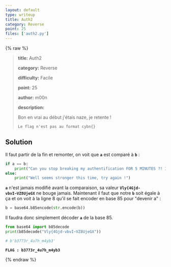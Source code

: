 ```yaml
---
layout: default
type: writeup
title: Auth2
category: Reverse
point: 25
files: ['auth2.py']
---
```


{% raw %}
> **title:** Auth2
>
> **category:** Reverse
>
> **difficulty:** Facile
>
> **point:** 25
>
> **author:** m00n
>
> **description:**
>
> Bon en vrai au début j'étais naze, je retente !  
>
> ``Le flag n'est pas au format cybn{}``
>
> 

## Solution

Il faut partir de la fin et remonter, on voit que **`a`** est comparé à **`b`** :

```python
if a == b:
    print("Can you stop breaking my authentification FOR 5 MINUTES ?! Im trying to learn !\n(tu peux soumettre ce password comme flag)")
else:
    print("Well seems stronger this time, try again !")
```

**`a`** n'est jamais modifié avant la comparaison, sa valeur **`Vly{4Gjd-vbvI~VZ8UjeGX`** ne bouge jamais. Maintenant il faut que notre **`b`** soit égale à ça et on voit à la ligne 8 qu'il se fait encoder en base 85 pour "devenir a" :

```python
b = base64.b85encode(str.encode(b))
```

Il faudra donc simplement décoder **`a`** de la base 85.

```python
from base64 import b85decode
print(b85decode("Vly{4Gjd-vbvI~VZ8UjeGX"))

# b'b3773r_4u7h_m4yb3'
```

**`FLAG : b3773r_4u7h_m4yb3`**

{% endraw %}
